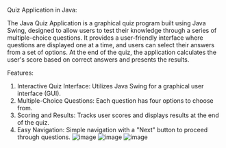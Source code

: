 Quiz Application in Java:

  The Java Quiz Application is a graphical quiz program built using Java Swing, designed to allow users to test their knowledge through a series of multiple-choice questions. It provides a user-friendly interface where questions are displayed one at a time, and users can select their answers from a set of options. At the end of the quiz, the application calculates the user's score based on correct answers and presents the results.
  
Features:
  1. Interactive Quiz Interface: Utilizes Java Swing for a graphical user interface (GUI).
  2. Multiple-Choice Questions: Each question has four options to choose from.
  3. Scoring and Results: Tracks user scores and displays results at the end of the quiz.
  4. Easy Navigation: Simple navigation with a "Next" button to proceed through questions.
![image](https://github.com/guselvaraanni/Quiz_App_Java/assets/158258133/5d8b996c-213e-4626-923f-ce48f42b1385)
![image](https://github.com/guselvaraanni/Quiz_App_Java/assets/158258133/31c8e578-4212-4185-95b3-3427fca7c56f)
![image](https://github.com/guselvaraanni/Quiz_App_Java/assets/158258133/7eb53fec-cac9-4762-9abd-730a2da55a07)
